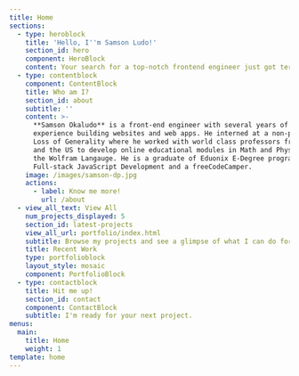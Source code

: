 ```yaml
---
title: Home
sections:
  - type: heroblock
    title: 'Hello, I''m Samson Ludo!'
    section_id: hero
    component: HeroBlock
    content: Your search for a top-notch frontend engineer just got terminated!
  - type: contentblock
    component: ContentBlock
    title: Who am I?
    section_id: about
    subtitle: ''
    content: >-
      **Samson Okaludo** is a front-end engineer with several years of
      experience building websites and web apps. He interned at a non-profit,
      Loss of Generality where he worked with world class professors from Canada
      and the US to develop online educational modules in Math and Physics using
      the Wolfram Langauge. He is a graduate of Eduonix E-Degree program in
      Full-stack JavaScript Development and a freeCodeCamper.
    image: /images/samson-dp.jpg
    actions:
      - label: Know me more!
        url: /about
  - view_all_text: View All
    num_projects_displayed: 5
    section_id: latest-projects
    view_all_url: portfolio/index.html
    subtitle: Browse my projects and see a glimpse of what I can do for you.
    title: Recent Work
    type: portfolioblock
    layout_style: mosaic
    component: PortfolioBlock
  - type: contactblock
    title: Hit me up!
    section_id: contact
    component: ContactBlock
    subtitle: I'm ready for your next project.
menus:
  main:
    title: Home
    weight: 1
template: home
---
```

